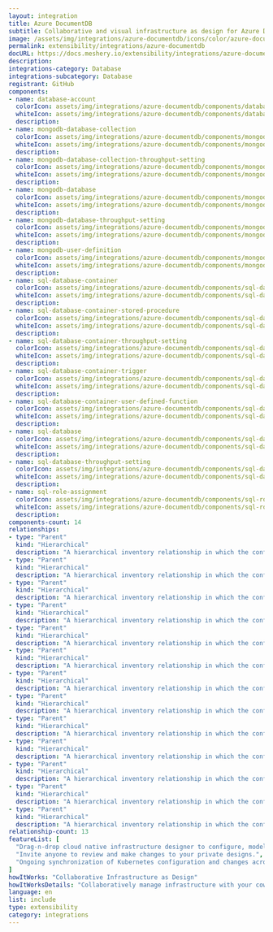 ```yaml
---
layout: integration
title: Azure DocumentDB
subtitle: Collaborative and visual infrastructure as design for Azure DocumentDB
image: /assets/img/integrations/azure-documentdb/icons/color/azure-documentdb-color.svg
permalink: extensibility/integrations/azure-documentdb
docURL: https://docs.meshery.io/extensibility/integrations/azure-documentdb
description: 
integrations-category: Database
integrations-subcategory: Database
registrant: GitHub
components: 
- name: database-account
  colorIcon: assets/img/integrations/azure-documentdb/components/database-account/icons/color/database-account-color.svg
  whiteIcon: assets/img/integrations/azure-documentdb/components/database-account/icons/white/database-account-white.svg
  description: 
- name: mongodb-database-collection
  colorIcon: assets/img/integrations/azure-documentdb/components/mongodb-database-collection/icons/color/mongodb-database-collection-color.svg
  whiteIcon: assets/img/integrations/azure-documentdb/components/mongodb-database-collection/icons/white/mongodb-database-collection-white.svg
  description: 
- name: mongodb-database-collection-throughput-setting
  colorIcon: assets/img/integrations/azure-documentdb/components/mongodb-database-collection-throughput-setting/icons/color/mongodb-database-collection-throughput-setting-color.svg
  whiteIcon: assets/img/integrations/azure-documentdb/components/mongodb-database-collection-throughput-setting/icons/white/mongodb-database-collection-throughput-setting-white.svg
  description: 
- name: mongodb-database
  colorIcon: assets/img/integrations/azure-documentdb/components/mongodb-database/icons/color/mongodb-database-color.svg
  whiteIcon: assets/img/integrations/azure-documentdb/components/mongodb-database/icons/white/mongodb-database-white.svg
  description: 
- name: mongodb-database-throughput-setting
  colorIcon: assets/img/integrations/azure-documentdb/components/mongodb-database-throughput-setting/icons/color/mongodb-database-throughput-setting-color.svg
  whiteIcon: assets/img/integrations/azure-documentdb/components/mongodb-database-throughput-setting/icons/white/mongodb-database-throughput-setting-white.svg
  description: 
- name: mongodb-user-definition
  colorIcon: assets/img/integrations/azure-documentdb/components/mongodb-user-definition/icons/color/mongodb-user-definition-color.svg
  whiteIcon: assets/img/integrations/azure-documentdb/components/mongodb-user-definition/icons/white/mongodb-user-definition-white.svg
  description: 
- name: sql-database-container
  colorIcon: assets/img/integrations/azure-documentdb/components/sql-database-container/icons/color/sql-database-container-color.svg
  whiteIcon: assets/img/integrations/azure-documentdb/components/sql-database-container/icons/white/sql-database-container-white.svg
  description: 
- name: sql-database-container-stored-procedure
  colorIcon: assets/img/integrations/azure-documentdb/components/sql-database-container-stored-procedure/icons/color/sql-database-container-stored-procedure-color.svg
  whiteIcon: assets/img/integrations/azure-documentdb/components/sql-database-container-stored-procedure/icons/white/sql-database-container-stored-procedure-white.svg
  description: 
- name: sql-database-container-throughput-setting
  colorIcon: assets/img/integrations/azure-documentdb/components/sql-database-container-throughput-setting/icons/color/sql-database-container-throughput-setting-color.svg
  whiteIcon: assets/img/integrations/azure-documentdb/components/sql-database-container-throughput-setting/icons/white/sql-database-container-throughput-setting-white.svg
  description: 
- name: sql-database-container-trigger
  colorIcon: assets/img/integrations/azure-documentdb/components/sql-database-container-trigger/icons/color/sql-database-container-trigger-color.svg
  whiteIcon: assets/img/integrations/azure-documentdb/components/sql-database-container-trigger/icons/white/sql-database-container-trigger-white.svg
  description: 
- name: sql-database-container-user-defined-function
  colorIcon: assets/img/integrations/azure-documentdb/components/sql-database-container-user-defined-function/icons/color/sql-database-container-user-defined-function-color.svg
  whiteIcon: assets/img/integrations/azure-documentdb/components/sql-database-container-user-defined-function/icons/white/sql-database-container-user-defined-function-white.svg
  description: 
- name: sql-database
  colorIcon: assets/img/integrations/azure-documentdb/components/sql-database/icons/color/sql-database-color.svg
  whiteIcon: assets/img/integrations/azure-documentdb/components/sql-database/icons/white/sql-database-white.svg
  description: 
- name: sql-database-throughput-setting
  colorIcon: assets/img/integrations/azure-documentdb/components/sql-database-throughput-setting/icons/color/sql-database-throughput-setting-color.svg
  whiteIcon: assets/img/integrations/azure-documentdb/components/sql-database-throughput-setting/icons/white/sql-database-throughput-setting-white.svg
  description: 
- name: sql-role-assignment
  colorIcon: assets/img/integrations/azure-documentdb/components/sql-role-assignment/icons/color/sql-role-assignment-color.svg
  whiteIcon: assets/img/integrations/azure-documentdb/components/sql-role-assignment/icons/white/sql-role-assignment-white.svg
  description: 
components-count: 14
relationships: 
- type: "Parent"
  kind: "Hierarchical"
  description: "A hierarchical inventory relationship in which the configuration of (parent component) is patched with the configuration of (child component). "
- type: "Parent"
  kind: "Hierarchical"
  description: "A hierarchical inventory relationship in which the configuration of (parent component) is patched with the configuration of (child component). "
- type: "Parent"
  kind: "Hierarchical"
  description: "A hierarchical inventory relationship in which the configuration of (parent component) is patched with the configuration of (child component). "
- type: "Parent"
  kind: "Hierarchical"
  description: "A hierarchical inventory relationship in which the configuration of (parent component) is patched with the configuration of (child component). "
- type: "Parent"
  kind: "Hierarchical"
  description: "A hierarchical inventory relationship in which the configuration of (parent component) is patched with the configuration of (child component). "
- type: "Parent"
  kind: "Hierarchical"
  description: "A hierarchical inventory relationship in which the configuration of (parent component) is patched with the configuration of (child component). "
- type: "Parent"
  kind: "Hierarchical"
  description: "A hierarchical inventory relationship in which the configuration of (parent component) is patched with the configuration of (child component). "
- type: "Parent"
  kind: "Hierarchical"
  description: "A hierarchical inventory relationship in which the configuration of (parent component) is patched with the configuration of (child component). "
- type: "Parent"
  kind: "Hierarchical"
  description: "A hierarchical inventory relationship in which the configuration of (parent component) is patched with the configuration of (child component). "
- type: "Parent"
  kind: "Hierarchical"
  description: "A hierarchical inventory relationship in which the configuration of (parent component) is patched with the configuration of (child component). "
- type: "Parent"
  kind: "Hierarchical"
  description: "A hierarchical inventory relationship in which the configuration of (parent component) is patched with the configuration of (child component). "
- type: "Parent"
  kind: "Hierarchical"
  description: "A hierarchical inventory relationship in which the configuration of (parent component) is patched with the configuration of (child component). "
- type: "Parent"
  kind: "Hierarchical"
  description: "A hierarchical inventory relationship in which the configuration of (parent component) is patched with the configuration of (child component). "
relationship-count: 13
featureList: [
  "Drag-n-drop cloud native infrastructure designer to configure, model, and deploy your workloads.",
  "Invite anyone to review and make changes to your private designs.",
  "Ongoing synchronization of Kubernetes configuration and changes across any number of clusters."
]
howItWorks: "Collaborative Infrastructure as Design"
howItWorksDetails: "Collaboratively manage infrastructure with your coworkers synchronously sharing the same designs."
language: en
list: include
type: extensibility
category: integrations
---
```

